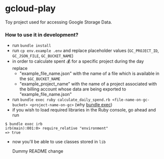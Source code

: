 gcloud-play
==========

Toy project used for accessing Google Storage Data.

### How to use it in development?

- run `bundle install`
- run `cp env.example .env` and replace placeholder values (`GC_PROJECT_ID`, `GC_JSON_FILE`, `GC_BUCKET_NAME`)
- in order to calculate spent 💰 for a specific project during the day replace
   - "example_file_name.json" with the name of a file which is available in the `$GC_BUCKET_NAME`
   - "example_project_name" with the name of a project associated with the billing account whose data are being exported to "example_file_name.json"
- run `bundle exec ruby calculate_daily_spend.rb <file-name-on-gc-bucket> <project-name-on-gc>` (why [bundle exec](https://bundler.io/man/bundle-exec.1.html))
- if you wish to load required libraries in the Ruby console, go ahead and run

```
$ bundle exec irb
irb(main):001:0> require_relative "environment"
=> true
```

  - now you'll be able to use classes stored in `lib`



     Dummy README change
